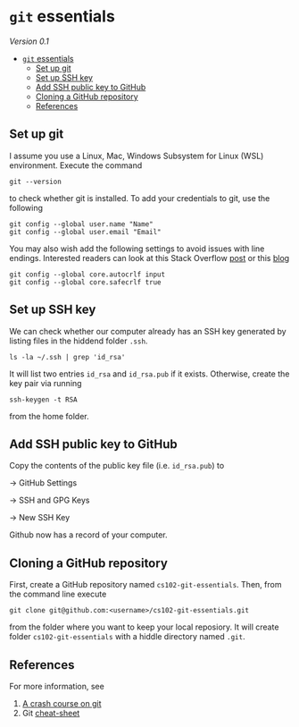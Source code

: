 # ``git`` essentials  

_Version 0.1_ 

- [``git`` essentials](#git-essentials)
  - [Set up git](#set-up-git)
  - [Set up SSH key](#set-up-ssh-key)
  - [Add SSH public key to GitHub](#add-ssh-public-key-to-github)
  - [Cloning a GitHub repository](#cloning-a-github-repository)
  - [References](#references)

## Set up git 

I assume you use a Linux, Mac, Windows Subsystem for Linux (WSL) environment. Execute the command  

    git --version 

to check whether git is installed. To add your credentials to git, use the following 

    git config --global user.name "Name"
    git config --global user.email "Email"

You may also wish add the following settings to avoid issues with line endings. Interested readers can look at this Stack Overflow [post](https://stackoverflow.com/questions/170961/whats-the-strategy-for-handling-crlf-carriage-return-line-feed-with-git/10855862#10855862) or this [blog](https://zachgollwitzer.com/posts/2019/git-crash-course/)

    git config --global core.autocrlf input
    git config --global core.safecrlf true


## Set up SSH key

We can check whether our computer already has an SSH key generated by listing files in the hiddend folder `.ssh`. 

    ls -la ~/.ssh | grep 'id_rsa'

It will list two entries `id_rsa` and `id_rsa.pub` if it exists. Otherwise, create the key pair via running 

    ssh-keygen -t RSA

from the home folder. 

## Add SSH public key to GitHub 

Copy the contents of the public key file (i.e. `id_rsa.pub`) to 

-> GitHub Settings 

-> SSH and GPG Keys 

-> New SSH Key

Github now has a record of your computer. 

## Cloning a GitHub repository

First, create a GitHub repository named `cs102-git-essentials`. Then, from the command line execute 

    git clone git@github.com:<username>/cs102-git-essentials.git

from the folder where you want to keep your local reposiory. It will create folder `cs102-git-essentials` with a hiddle directory named `.git`.  


## References  

For more information, see 

1. [A crash course on git](https://zachgollwitzer.com/posts/2019/git-crash-course/)
2. Git [cheat-sheet](https://education.github.com/git-cheat-sheet-education.pdf) 


